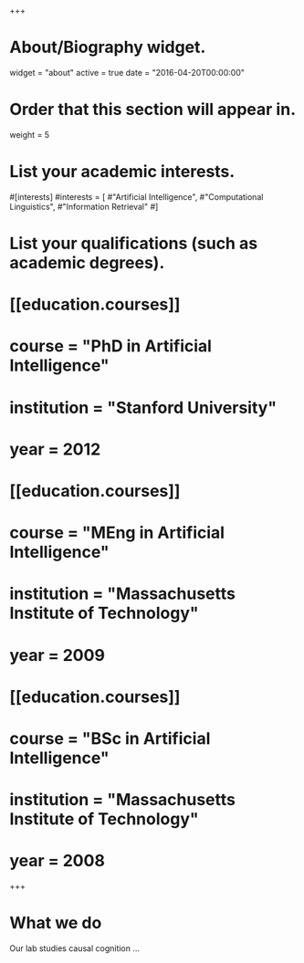 +++
# About/Biography widget.
widget = "about"
active = true
date = "2016-04-20T00:00:00"

# Order that this section will appear in.
weight = 5

# List your academic interests.
#[interests]
  #interests = [
    #"Artificial Intelligence",
    #"Computational Linguistics",
    #"Information Retrieval"
  #]

# List your qualifications (such as academic degrees).
# [[education.courses]]
  # course = "PhD in Artificial Intelligence"
  # institution = "Stanford University"
  # year = 2012
# 
# [[education.courses]]
  # course = "MEng in Artificial Intelligence"
  # institution = "Massachusetts Institute of Technology"
  # year = 2009
# 
# [[education.courses]]
  # course = "BSc in Artificial Intelligence"
  # institution = "Massachusetts Institute of Technology"
  # year = 2008
 
+++

# What we do

Our lab studies causal cognition ... 